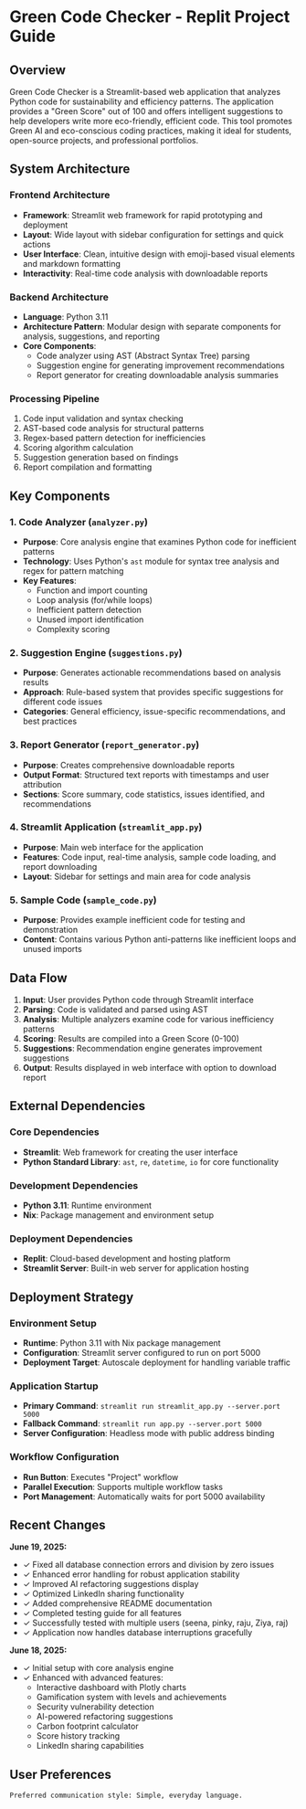 # Green Code Checker - Replit Project Guide

## Overview

Green Code Checker is a Streamlit-based web application that analyzes Python code for sustainability and efficiency patterns. The application provides a "Green Score" out of 100 and offers intelligent suggestions to help developers write more eco-friendly, efficient code. This tool promotes Green AI and eco-conscious coding practices, making it ideal for students, open-source projects, and professional portfolios.

## System Architecture

### Frontend Architecture
- **Framework**: Streamlit web framework for rapid prototyping and deployment
- **Layout**: Wide layout with sidebar configuration for settings and quick actions
- **User Interface**: Clean, intuitive design with emoji-based visual elements and markdown formatting
- **Interactivity**: Real-time code analysis with downloadable reports

### Backend Architecture
- **Language**: Python 3.11
- **Architecture Pattern**: Modular design with separate components for analysis, suggestions, and reporting
- **Core Components**: 
  - Code analyzer using AST (Abstract Syntax Tree) parsing
  - Suggestion engine for generating improvement recommendations
  - Report generator for creating downloadable analysis summaries

### Processing Pipeline
1. Code input validation and syntax checking
2. AST-based code analysis for structural patterns
3. Regex-based pattern detection for inefficiencies
4. Scoring algorithm calculation
5. Suggestion generation based on findings
6. Report compilation and formatting

## Key Components

### 1. Code Analyzer (`analyzer.py`)
- **Purpose**: Core analysis engine that examines Python code for inefficient patterns
- **Technology**: Uses Python's `ast` module for syntax tree analysis and regex for pattern matching
- **Key Features**:
  - Function and import counting
  - Loop analysis (for/while loops)
  - Inefficient pattern detection
  - Unused import identification
  - Complexity scoring

### 2. Suggestion Engine (`suggestions.py`)
- **Purpose**: Generates actionable recommendations based on analysis results
- **Approach**: Rule-based system that provides specific suggestions for different code issues
- **Categories**: General efficiency, issue-specific recommendations, and best practices

### 3. Report Generator (`report_generator.py`)
- **Purpose**: Creates comprehensive downloadable reports
- **Output Format**: Structured text reports with timestamps and user attribution
- **Sections**: Score summary, code statistics, issues identified, and recommendations

### 4. Streamlit Application (`streamlit_app.py`)
- **Purpose**: Main web interface for the application
- **Features**: Code input, real-time analysis, sample code loading, and report downloading
- **Layout**: Sidebar for settings and main area for code analysis

### 5. Sample Code (`sample_code.py`)
- **Purpose**: Provides example inefficient code for testing and demonstration
- **Content**: Contains various Python anti-patterns like inefficient loops and unused imports

## Data Flow

1. **Input**: User provides Python code through Streamlit interface
2. **Parsing**: Code is validated and parsed using AST
3. **Analysis**: Multiple analyzers examine code for various inefficiency patterns
4. **Scoring**: Results are compiled into a Green Score (0-100)
5. **Suggestions**: Recommendation engine generates improvement suggestions
6. **Output**: Results displayed in web interface with option to download report

## External Dependencies

### Core Dependencies
- **Streamlit**: Web framework for creating the user interface
- **Python Standard Library**: `ast`, `re`, `datetime`, `io` for core functionality

### Development Dependencies
- **Python 3.11**: Runtime environment
- **Nix**: Package management and environment setup

### Deployment Dependencies
- **Replit**: Cloud-based development and hosting platform
- **Streamlit Server**: Built-in web server for application hosting

## Deployment Strategy

### Environment Setup
- **Runtime**: Python 3.11 with Nix package management
- **Configuration**: Streamlit server configured to run on port 5000
- **Deployment Target**: Autoscale deployment for handling variable traffic

### Application Startup
- **Primary Command**: `streamlit run streamlit_app.py --server.port 5000`
- **Fallback Command**: `streamlit run app.py --server.port 5000`
- **Server Configuration**: Headless mode with public address binding

### Workflow Configuration
- **Run Button**: Executes "Project" workflow
- **Parallel Execution**: Supports multiple workflow tasks
- **Port Management**: Automatically waits for port 5000 availability

## Recent Changes

**June 19, 2025:**
- ✓ Fixed all database connection errors and division by zero issues
- ✓ Enhanced error handling for robust application stability
- ✓ Improved AI refactoring suggestions display
- ✓ Optimized LinkedIn sharing functionality
- ✓ Added comprehensive README documentation
- ✓ Completed testing guide for all features
- ✓ Successfully tested with multiple users (seena, pinky, raju, Ziya, raj)
- ✓ Application now handles database interruptions gracefully

**June 18, 2025:**
- ✓ Initial setup with core analysis engine
- ✓ Enhanced with advanced features:
  * Interactive dashboard with Plotly charts
  * Gamification system with levels and achievements
  * Security vulnerability detection
  * AI-powered refactoring suggestions
  * Carbon footprint calculator
  * Score history tracking
  * LinkedIn sharing capabilities

## User Preferences

```
Preferred communication style: Simple, everyday language.
```